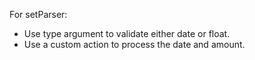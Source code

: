 For setParser:
* Use type argument to validate either date or float.
* Use a custom action to process the date and amount.
